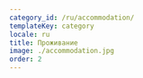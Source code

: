 ```yaml
---
category_id: /ru/accommodation/
templateKey: category
locale: ru
title: Проживание
image: ./accommodation.jpg
order: 2
---
```

